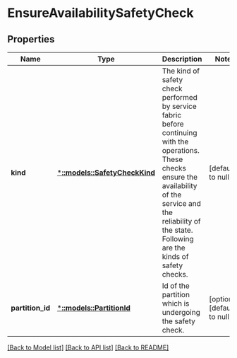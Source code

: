 # EnsureAvailabilitySafetyCheck

## Properties
Name | Type | Description | Notes
------------ | ------------- | ------------- | -------------
**kind** | [***::models::SafetyCheckKind**](SafetyCheckKind.md) | The kind of safety check performed by service fabric before continuing with the operations. These checks ensure the availability of the service and the reliability of the state. Following are the kinds of safety checks. | [default to null]
**partition_id** | [***::models::PartitionId**](PartitionId.md) | Id of the partition which is undergoing the safety check. | [optional] [default to null]

[[Back to Model list]](../README.md#documentation-for-models) [[Back to API list]](../README.md#documentation-for-api-endpoints) [[Back to README]](../README.md)


